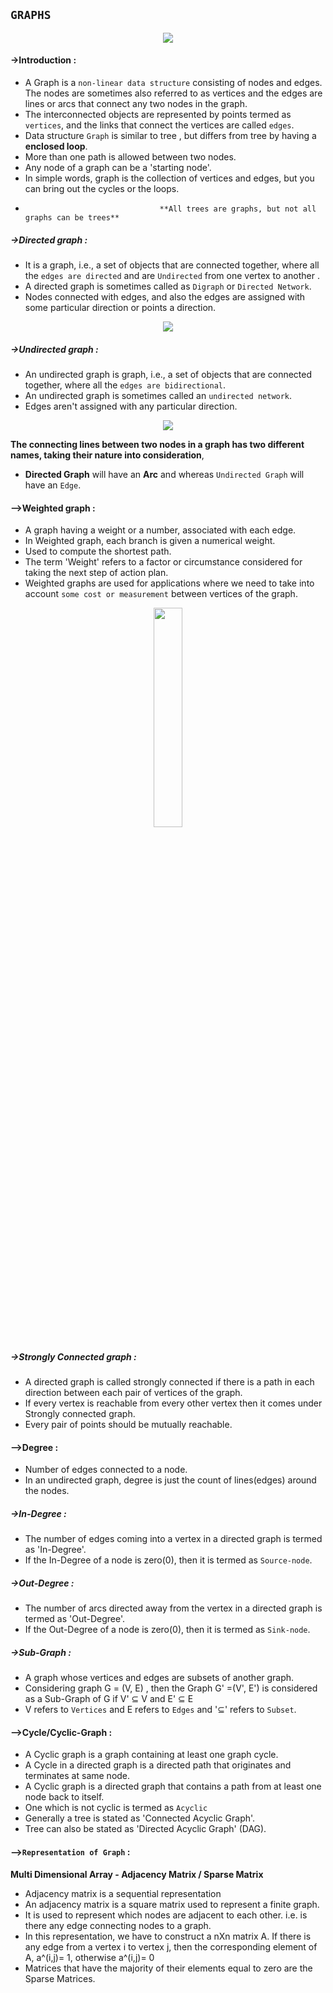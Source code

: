 ## `GRAPHS`
<p align = center>
<img src="https://lh3.googleusercontent.com/proxy/R2yQNkLXNc0yzjsk2iXo0u3As6NAuQDtzDcO6-stYQdqiNx2TxEt2TEjJuKtzwtflm5YjXzZlspDKn12V3aERe2bSmLK8L2neQ6ZxUGLqm6SmtrsDHa1K1tfFscBoQ" />
</p>

#### ->Introduction :
- A Graph is a `non-linear data structure` consisting of nodes and edges. The nodes are sometimes also referred to as vertices and the edges are lines or arcs that connect any two nodes in the graph.
- The interconnected objects are represented by points termed as `vertices`, and the links that connect the vertices are called `edges`.
- Data structure `Graph` is similar to tree , but differs from tree by having a **enclosed loop**.
- More than one path is allowed between two nodes.
- Any node of a graph can be a 'starting node'.   
- In simple words, graph is the collection of vertices and edges, but you can bring out the cycles or the loops.
-                                   **All trees are graphs, but not all graphs can be trees**

##### ->Directed graph :
- It is a graph, i.e., a set of objects that are connected together, where all the `edges are directed` and are `Undirected` from one vertex to another .
- A directed graph is sometimes called as `Digraph` or `Directed Network`.  
- Nodes connected with edges, and also the edges are assigned with some particular direction or points a direction.

<p align = center>
<img src="https://lh3.googleusercontent.com/proxy/b0KRKxKiaX9eMtqibc2MlKDpTpn2o71bHODtnI8h_ardthskZJx5rCHC8Qvy3vSs-FdUmS0QvbmuSsA7G31y4bCxNhycIEhv1AZZjzyrd-TlwepKEw" />
</p>

##### ->Undirected graph :
- An undirected graph is graph, i.e., a set of objects that are connected together, where all the `edges are bidirectional`.
- An undirected graph is sometimes called an `undirected network`.
- Edges aren't assigned with any particular direction.

<p align = center>
<img src="https://www.techiedelight.com/wp-content/uploads/undirected-graph.png" />
</p>

**The connecting lines between two nodes in a graph has two different names, taking their nature into consideration**,
- **Directed Graph** will have an **Arc** and whereas `Undirected Graph` will have an `Edge`.  

#### -->Weighted graph :
- A graph having a weight or a number, associated with each edge.
- In Weighted graph, each branch is given a numerical weight.
- Used to compute the shortest path.
- The term 'Weight' refers to a factor or circumstance considered for taking the next step of action plan.
- Weighted graphs are used for applications where we need to take into account `some cost or measurement` between vertices of the graph.

<p align = center>
<img src="https://www.clipartmax.com/png/middle/97-979844_directed-weighted-ex1-directed-weighted-graph.png" width="30%" />
</p>

##### ->Strongly Connected graph :
- A directed graph is called strongly connected if there is a path in each direction between each pair of vertices of the graph.
- If every vertex is reachable from every other vertex then it comes under Strongly connected graph.
- Every pair of points should be mutually reachable.

#### -->Degree :
- Number of edges connected to a node.
- In an undirected graph, degree is just the count of lines(edges) around the nodes.

##### ->In-Degree :
- The number of edges coming into a vertex in a directed graph is termed as 'In-Degree'.
- If the In-Degree of a node is zero(0), then it is termed as `Source-node`.

##### ->Out-Degree :
- The number of arcs directed away from the vertex in a directed graph is termed as 'Out-Degree'.
- If the Out-Degree of a node is zero(0), then it is termed as `Sink-node`.

##### ->Sub-Graph :
- A graph whose vertices and edges are subsets of another graph.
- Considering graph G = (V, E) , then the Graph G' =(V', E') is considered as a Sub-Graph of G if V' ⊆ V and E' ⊆ E
- V refers to `Vertices` and E refers to `Edges` and '⊆' refers to `Subset`.

#### -->Cycle/Cyclic-Graph :
- A Cyclic graph is a graph containing at least one graph cycle.
- A Cycle in a directed graph is a directed path that originates and terminates at same node.
- A Cyclic graph is a directed graph that contains a path from at least one node back to itself.
- One which is not cyclic is termed as `Acyclic`  
- Generally a tree is stated as 'Connected Acyclic Graph'.
- Tree can also be stated as 'Directed Acyclic Graph' (DAG).

#### -->`Representation of Graph` :
**Multi Dimensional Array - Adjacency Matrix / Sparse Matrix**
- Adjacency matrix is a sequential representation
- An adjacency matrix is a square matrix used to represent a finite graph.
- It is used to represent which nodes are adjacent to each other. i.e. is there any edge connecting nodes to a graph.
- In this representation, we have to construct a nXn matrix A. If there is any edge from a vertex i to vertex j, then the corresponding element of A, a^(i,j)= 1, otherwise a^(i,j)= 0
- Matrices that have the majority of their elements equal to zero are the Sparse Matrices.
